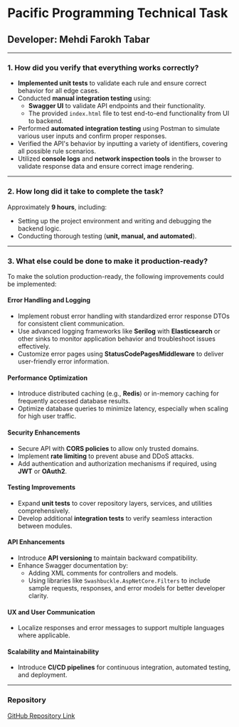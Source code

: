 # Pacific Programming Technical Task

## Developer: Mehdi Farokh Tabar

---

### 1. How did you verify that everything works correctly?

- **Implemented unit tests** to validate each rule and ensure correct behavior for all edge cases.
- Conducted **manual integration testing** using:
  - **Swagger UI** to validate API endpoints and their functionality.
  - The provided `index.html` file to test end-to-end functionality from UI to backend.
- Performed **automated integration testing** using Postman to simulate various user inputs and confirm proper responses.
- Verified the API's behavior by inputting a variety of identifiers, covering all possible rule scenarios.
- Utilized **console logs** and **network inspection tools** in the browser to validate response data and ensure correct image rendering.

---

### 2. How long did it take to complete the task?

Approximately **9 hours**, including:
- Setting up the project environment and writing and debugging the backend logic.
- Conducting thorough testing (**unit, manual, and automated**).

---

### 3. What else could be done to make it production-ready?

To make the solution production-ready, the following improvements could be implemented:

#### Error Handling and Logging
- Implement robust error handling with standardized error response DTOs for consistent client communication.
- Use advanced logging frameworks like **Serilog** with **Elasticsearch** or other sinks to monitor application behavior and troubleshoot issues effectively.
- Customize error pages using **StatusCodePagesMiddleware** to deliver user-friendly error information.

#### Performance Optimization
- Introduce distributed caching (e.g., **Redis**) or in-memory caching for frequently accessed database results.
- Optimize database queries to minimize latency, especially when scaling for high user traffic.

#### Security Enhancements
- Secure API with **CORS policies** to allow only trusted domains.
- Implement **rate limiting** to prevent abuse and DDoS attacks.
- Add authentication and authorization mechanisms if required, using **JWT** or **OAuth2**.

#### Testing Improvements
- Expand **unit tests** to cover repository layers, services, and utilities comprehensively.
- Develop additional **integration tests** to verify seamless interaction between modules.

#### API Enhancements
- Introduce **API versioning** to maintain backward compatibility.
- Enhance Swagger documentation by:
  - Adding XML comments for controllers and models.
  - Using libraries like `Swashbuckle.AspNetCore.Filters` to include sample requests, responses, and error models for better developer clarity.

#### UX and User Communication
- Localize responses and error messages to support multiple languages where applicable.

#### Scalability and Maintainability
- Introduce **CI/CD pipelines** for continuous integration, automated testing, and deployment.
---

### Repository
[GitHub Repository Link](https://github.com/m-farokhtabar/PPT.Interview.API)
